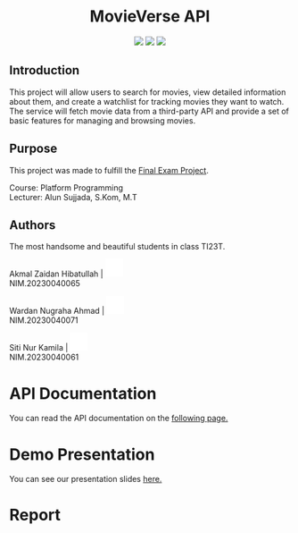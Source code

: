 <h1 align="center"> MovieVerse API </h1>
<p align="center">
    <img src="https://forthebadge.com/images/badges/made-with-javascript.svg">
    <img src="https://forthebadge.com/images/badges/made-with-love__.svg">
    <img src="https://forthebadge.com/images/badges/works-on-my-machine-1.svg">
</p>

## Introduction

This project will allow users to search for movies, view detailed information about them, and create a watchlist for tracking movies they want to watch. The service will fetch movie data from a third-party API and provide a set of basic features for managing and browsing movies.

## Purpose

This project was made to fulfill the [Final Exam Project](https://drive.google.com/file/d/1SYjuFAnK56XinI_LDl15wTajsbFjkQX9/view?usp=drive_link).

Course: Platform Programming  
Lecturer: Alun Sujjada, S.Kom, M.T

## Authors

The most handsome and beautiful students in class TI23T.

Akmal Zaidan Hibatullah | [![instagram](https://raw.githubusercontent.com/CLorant/readme-social-icons/main/small/light/instagram.svg)][1]  
NIM.20230040065

Wardan Nugraha Ahmad | [![instagram](https://raw.githubusercontent.com/CLorant/readme-social-icons/main/small/light/instagram.svg)][2]  
NIM.20230040071

Siti Nur Kamila | [![instagram](https://raw.githubusercontent.com/CLorant/readme-social-icons/main/small/light/instagram.svg)][3]  
NIM.20230040061

[1]: https://instagram.com/m4mayz
[2]: https://instagram.com/wardannugraha
[3]: https://instagram.com/me_laaa09

# API Documentation

You can read the API documentation on the [following page.]()

# Demo Presentation

You can see our presentation slides [here.]()

# Report
